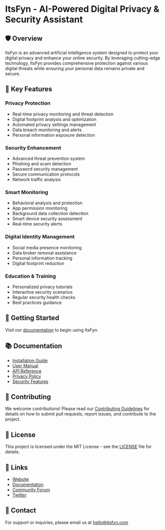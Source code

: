 # ItsFyn - AI-Powered Digital Privacy & Security Assistant

## 🛡️ Overview
ItsFyn is an advanced artificial intelligence system designed to protect your digital privacy and enhance your online security. By leveraging cutting-edge technology, ItsFyn provides comprehensive protection against various digital threats while ensuring your personal data remains private and secure.

## 🌟 Key Features

### Privacy Protection
- Real-time privacy monitoring and threat detection
- Digital footprint analysis and optimization
- Automated privacy settings management
- Data breach monitoring and alerts
- Personal information exposure detection

### Security Enhancement
- Advanced threat prevention system
- Phishing and scam detection
- Password security management
- Secure communication protocols
- Network traffic analysis

### Smart Monitoring
- Behavioral analysis and protection
- App permission monitoring
- Background data collection detection
- Smart device security assessment
- Real-time security alerts

### Digital Identity Management
- Social media presence monitoring
- Data broker removal assistance
- Personal information tracking
- Digital footprint reduction

### Education & Training
- Personalized privacy tutorials
- Interactive security scenarios
- Regular security health checks
- Best practices guidance

## 🚀 Getting Started
Visit our [documentation](docs/getting-started.md) to begin using ItsFyn.

## 📚 Documentation
- [Installation Guide](docs/installation.md)
- [User Manual](docs/user-manual.md)
- [API Reference](docs/api-reference.md)
- [Privacy Policy](docs/privacy-policy.md)
- [Security Features](docs/security-features.md)

## 🤝 Contributing
We welcome contributions! Please read our [Contributing Guidelines](CONTRIBUTING.md) for details on how to submit pull requests, report issues, and contribute to the project.

## 📄 License
This project is licensed under the MIT License - see the [LICENSE](LICENSE) file for details.

## 🔗 Links
- [Website](https://www.itsfyn.com)
- [Documentation](https://www.itsfyn.com/docs)
- [Community Forum](https://www.itsfyn.com/community)
- [Twitter](https://www.x.com/itsfynai)

## 📧 Contact
For support or inquiries, please email us at hello@itsfyn.com
